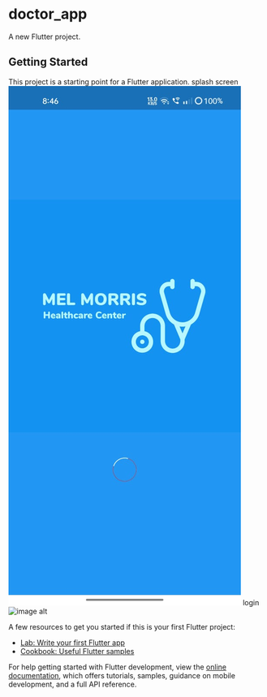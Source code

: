 # doctor_app

A new Flutter project.

## Getting Started

This project is a starting point for a Flutter application.
splash screen
![image alt](https://github.com/vishn-Mk/doctor_app/blob/master/splash.jpg?raw=true)
login
![image alt]()

A few resources to get you started if this is your first Flutter project:

- [Lab: Write your first Flutter app](https://docs.flutter.dev/get-started/codelab)
- [Cookbook: Useful Flutter samples](https://docs.flutter.dev/cookbook)

For help getting started with Flutter development, view the
[online documentation](https://docs.flutter.dev/), which offers tutorials,
samples, guidance on mobile development, and a full API reference.
